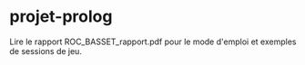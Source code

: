 # projet-prolog

Lire le rapport ROC_BASSET_rapport.pdf pour le mode d'emploi et exemples de sessions de jeu.